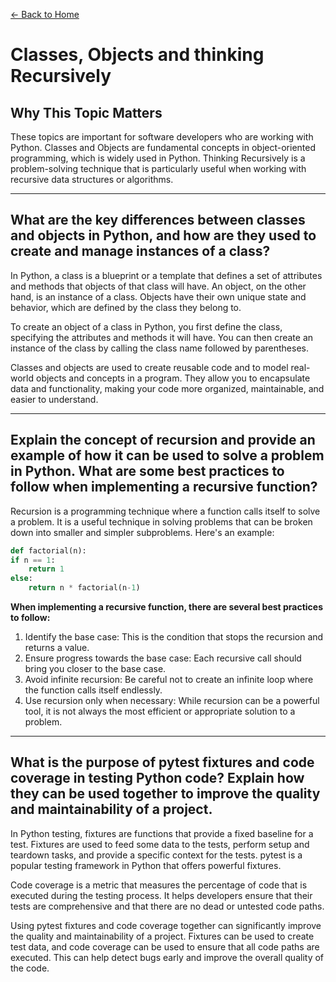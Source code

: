 [&leftarrow; Back to Home](../README.md)

# Classes, Objects and thinking Recursively

## **Why This Topic Matters**

These topics are important for software developers who are working with Python. Classes and Objects are fundamental concepts in object-oriented programming, which is widely used in Python. Thinking Recursively is a problem-solving technique that is particularly useful when working with recursive data structures or algorithms.

---

## **What are the key differences between classes and objects in Python, and how are they used to create and manage instances of a class?**

In Python, a class is a blueprint or a template that defines a set of attributes and methods that objects of that class will have. An object, on the other hand, is an instance of a class. Objects have their own unique state and behavior, which are defined by the class they belong to. 

To create an object of a class in Python, you first define the class, specifying the attributes and methods it will have. You can then create an instance of the class by calling the class name followed by parentheses. 

Classes and objects are used to create reusable code and to model real-world objects and concepts in a program. They allow you to encapsulate data and functionality, making your code more organized, maintainable, and easier to understand.

---

## **Explain the concept of recursion and provide an example of how it can be used to solve a problem in Python. What are some best practices to follow when implementing a recursive function?**

Recursion is a programming technique where a function calls itself to solve a problem. It is a useful technique in solving problems that can be broken down into smaller and simpler subproblems. Here's an example:

```python
def factorial(n):
if n == 1:
    return 1
else:
    return n * factorial(n-1)
```

**When implementing a recursive function, there are several best practices to follow:**

1. Identify the base case: This is the condition that stops the recursion and returns a value.
2. Ensure progress towards the base case: Each recursive call should bring you closer to the base case.
3. Avoid infinite recursion: Be careful not to create an infinite loop where the function calls itself endlessly.
4. Use recursion only when necessary: While recursion can be a powerful tool, it is not always the most efficient or appropriate solution to a problem.

---

## **What is the purpose of pytest fixtures and code coverage in testing Python code? Explain how they can be used together to improve the quality and maintainability of a project.**

In Python testing, fixtures are functions that provide a fixed baseline for a test. Fixtures are used to feed some data to the tests, perform setup and teardown tasks, and provide a specific context for the tests. pytest is a popular testing framework in Python that offers powerful fixtures.

Code coverage is a metric that measures the percentage of code that is executed during the testing process. It helps developers ensure that their tests are comprehensive and that there are no dead or untested code paths.

Using pytest fixtures and code coverage together can significantly improve the quality and maintainability of a project. Fixtures can be used to create test data, and code coverage can be used to ensure that all code paths are executed. This can help detect bugs early and improve the overall quality of the code.
